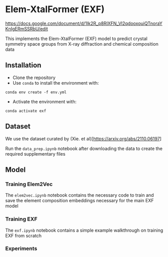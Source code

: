 # Elem-XtalFormer (EXF)
https://docs.google.com/document/d/1Ik2R_p8RlXFN_Vl2qdooxouiQTnoraYKnIgERmSSRbU/edit

This implements the Elem-XtalFormer (EXF) model to predict crystal symmetry space groups from X-ray diffraction and chemical composition data

## Installation

- Clone the repository
- Use `conda` to install the environment with:
```
conda env create -f env.yml
```
- Activate the environment with:
```
conda activate exf
```

## Dataset

We use the dataset curated by (Xie. et al)[https://arxiv.org/abs/2110.06197]

Run the `data_prep.ipynb` notebook after downloading the data to create the required supplementary files 

## Model

### Training Elem2Vec

The `elem2vec.ipynb` notebook contains the necessary code to train and save the element composition embeddings necessary for the main EXF model

### Training EXF

The `exf.ipynb` notebook contains a simple example walkthrough on training EXF from scratch

### Experiments

